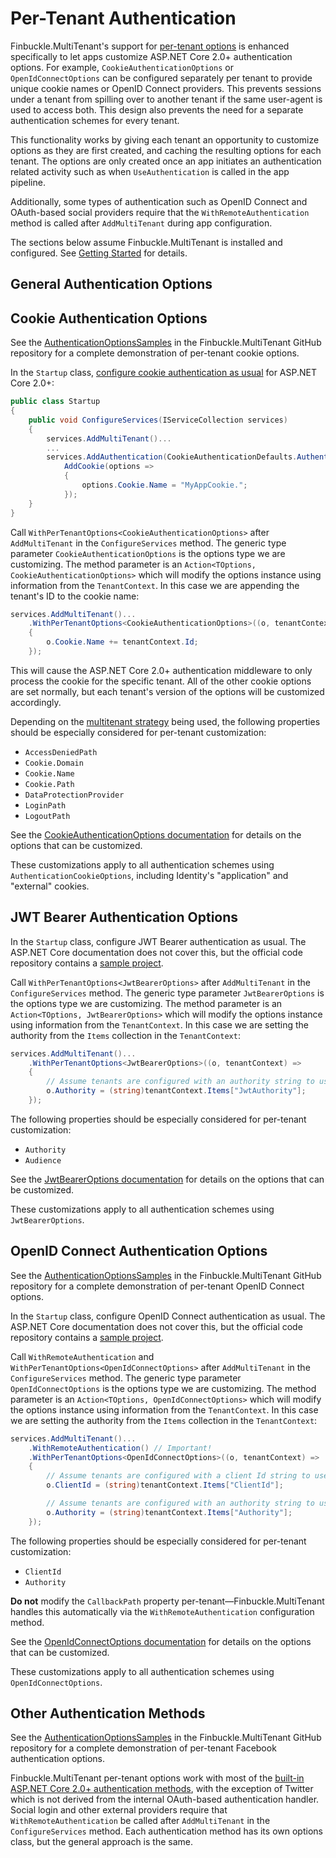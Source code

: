 # Per-Tenant Authentication

Finbuckle.MultiTenant's support for [per-tenant options](Options) is enhanced specifically to let apps customize ASP.NET Core 2.0+ authentication options. For example, `CookieAuthenticationOptions` or `OpenIdConnectOptions` can be configured separately per tenant to provide unique cookie names or OpenID Connect providers. This prevents sessions under a tenant from spilling over to another tenant if the same user-agent is used to access both. This design also prevents the need for a separate authentication schemes for every tenant.

This functionality works by giving each tenant an opportunity to customize options as they are first created, and caching the resulting options for each tenant. The options are only created once an app initiates an authentication related activity such as when `UseAuthentication` is called in the app pipeline.

Additionally, some types of authentication such as OpenID Connect and OAuth-based social providers require that the `WithRemoteAuthentication` method is called after `AddMultiTenant` during app configuration.

The sections below assume Finbuckle.MultiTenant is installed and configured. See [Getting Started](GettingStarted) for details.

## General Authentication Options

## Cookie Authentication Options

See the [AuthenticationOptionsSamples](https://github.com/Finbuckle/Finbuckle.MultiTenant/tree/dev/samples/AuthenticationOptionsSample) in the Finbuckle.MultiTenant GitHub repository for a complete demonstration of per-tenant cookie options.

In the `Startup` class, [configure cookie authentication as usual](https://docs.microsoft.com/en-us/aspnet/core/security/authentication/cookie) for ASP.NET Core 2.0+:

```cs
public class Startup
{
    public void ConfigureServices(IServiceCollection services)
    {
        services.AddMultiTenant()...
        ...
        services.AddAuthentication(CookieAuthenticationDefaults.AuthenticationScheme).
            AddCookie(options =>
            {
                options.Cookie.Name = "MyAppCookie.";
            });
    }
}
 ```

Call `WithPerTenantOptions<CookieAuthenticationOptions>` after `AddMultiTenant` in the `ConfigureServices` method. The generic type parameter `CookieAuthenticationOptions` is the options type we are customizing. The method parameter is an `Action<TOptions, CookieAuthenticationOptions>` which will modify the options instance using information from the `TenantContext`. In this case we are appending the tenant's ID to the cookie name:

```cs
services.AddMultiTenant()...
    .WithPerTenantOptions<CookieAuthenticationOptions>((o, tenantContext) =>
    {
        o.Cookie.Name += tenantContext.Id;
    });
```

This will cause the ASP.NET Core 2.0+ authentication middleware to only process the cookie for the specific tenant. All of the other cookie options are set normally, but each tenant's version of the options will be customized accordingly.

Depending on the [multitenant strategy](Strategies) being used, the following properties should be especially considered for per-tenant customization:

* `AccessDeniedPath`
* `Cookie.Domain`
* `Cookie.Name`
* `Cookie.Path`
* `DataProtectionProvider`
* `LoginPath` 
* `LogoutPath`

See the [CookieAuthenticationOptions documentation](https://docs.microsoft.com/en-us/dotnet/api/microsoft.aspnetcore.authentication.cookies.cookieauthenticationoptions) for details on the options that can be customized.

These customizations apply to all authentication schemes using `AuthenticationCookieOptions`, including Identity's "application" and "external" cookies.

## JWT Bearer Authentication Options

In the `Startup` class, configure JWT Bearer authentication as usual. The ASP.NET Core documentation does not cover this, but the official code repository contains a [sample project](https://github.com/aspnet/Security/tree/master/samples/JwtBearerSample).

 Call `WithPerTenantOptions<JwtBearerOptions>` after `AddMultiTenant` in the `ConfigureServices` method. The generic type parameter `JwtBearerOptions` is the options type we are customizing. The method parameter is an `Action<TOptions, JwtBearerOptions>` which will modify the options instance using information from the `TenantContext`. In this case we are setting the authority from the `Items` collection in the `TenantContext`:

```cs
services.AddMultiTenant()...
    .WithPerTenantOptions<JwtBearerOptions>((o, tenantContext) =>
    {
        // Assume tenants are configured with an authority string to use here.
        o.Authority = (string)tenantContext.Items["JwtAuthority"];
    });
```
The following properties should be especially considered for per-tenant customization:

* `Authority`
* `Audience`

See the [JwtBearerOptions documentation](https://docs.microsoft.com/en-us/dotnet/api/microsoft.aspnetcore.authentication.jwtbearer.jwtbeareroptions) for details on the options that can be customized.

These customizations apply to all authentication schemes using `JwtBearerOptions`.

## OpenID Connect Authentication Options

See the [AuthenticationOptionsSamples](https://github.com/Finbuckle/Finbuckle.MultiTenant/tree/dev/samples/AuthenticationOptionsSample) in the Finbuckle.MultiTenant GitHub repository for a complete demonstration of per-tenant OpenID Connect options.

In the `Startup` class, configure OpenID Connect authentication as usual. The ASP.NET Core documentation does not cover this, but the official code repository contains a [sample project](https://github.com/aspnet/Security/tree/master/samples/OpenIdConnectSample).

 Call `WithRemoteAuthentication` and `WithPerTenantOptions<OpenIdConnectOptions>` after `AddMultiTenant` in the `ConfigureServices` method. The generic type parameter `OpenIdConnectOptions` is the options type we are customizing. The method parameter is an `Action<TOptions, OpenIdConnectOptions>` which will modify the options instance using information from the `TenantContext`. In this case we are setting the authority from the `Items` collection in the `TenantContext`:

```cs
services.AddMultiTenant()...
    .WithRemoteAuthentication() // Important!
    .WithPerTenantOptions<OpenIdConnectOptions>((o, tenantContext) =>
    {
        // Assume tenants are configured with a client Id string to use here.
        o.ClientId = (string)tenantContext.Items["ClientId"];

        // Assume tenants are configured with an authority string to use here.
        o.Authority = (string)tenantContext.Items["Authority"];
    });
```
The following properties should be especially considered for per-tenant customization:

* `ClientId`
* `Authority`

**Do not** modify the `CallbackPath` property per-tenant&mdash;Finbuckle.MultiTenant handles this automatically via the `WithRemoteAuthentication` configuration method.

See the [OpenIdConnectOptions documentation](https://docs.microsoft.com/en-us/dotnet/api/microsoft.aspnetcore.authentication.openidconnect.openidconnectoptions) for details on the options that can be customized.

These customizations apply to all authentication schemes using `OpenIdConnectOptions`.

## Other Authentication Methods

See the [AuthenticationOptionsSamples](https://github.com/Finbuckle/Finbuckle.MultiTenant/tree/dev/samples/AuthenticationOptionsSample) in the Finbuckle.MultiTenant GitHub repository for a complete demonstration of per-tenant Facebook authentication options.

Finbuckle.MultiTenant per-tenant options work with most of the [built-in ASP.NET Core 2.0+ authentication methods](https://docs.microsoft.com/en-us/aspnet/core/security/authentication/social/), with the exception of Twitter which is not derived from the internal OAuth-based authentication handler. Social login and other external providers require that `WithRemoteAuthentication` be called after `AddMultiTenant` in the `ConfigureServices` method. Each authentication method has its own options class, but the general approach is the same.